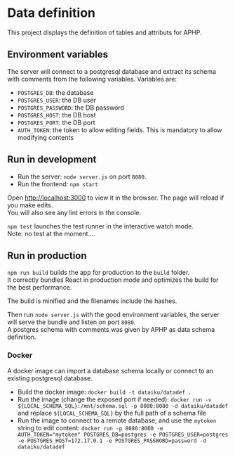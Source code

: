 # Data definition

This project displays the definition of tables and attributs for APHP.

## Environment variables

The server will connect to a postgresql database and extract its schema with comments from the following variables. Variables are:
- `POSTGRES_DB`: the database
- `POSTGRES_USER`: the DB user
- `POSTGRES_PASSWORD`: the DB password
- `POSTGRES_HOST`: the DB host
- `POSTGRES_PORT`: the DB port
- `AUTH_TOKEN`: the token to allow editing fields. This is mandatory to allow modifying contents

## Run in development

- Run the server: `node server.js` on port `8080`.
- Run the frontend: `npm start`

Open [http://localhost:3000](http://localhost:3000) to view it in the browser.
The page will reload if you make edits.<br />
You will also see any lint errors in the console.

`npm test` launches the test runner in the interactive watch mode. <br/>
Note: no test at the moment....

## Run in production

`npm run build` builds the app for production to the `build` folder.<br />
It correctly bundles React in production mode and optimizes the build for the best performance.

The build is minified and the filenames include the hashes.<br />

Then run `node server.js` with the good environment variables, the server will serve the bundle and listen on port `8080`.<br />
A postgres schema with comments was given by APHP as data schema definition.

### Docker

A docker image can import a database schema locally or connect to an existing postgresql database.
- Build the docker image: `docker build -t dataiku/datadef .`
- Run the image (change the exposed port if needed): `docker run -v ${LOCAL_SCHEMA_SQL}:/mnt/schema.sql -p 8080:8080 -d dataiku/datadef` and replace `${LOCAL_SCHEMA_SQL}` by the full path of a schema file
- Run the image to connect to a remote database, and use the `mytoken` string to edit content: `docker run -p 8080:8080 -e AUTH_TOKEN="mytoken" POSTGRES_DB=postgres -e POSTGRES_USER=postgres -e POSTGRES_HOST=172.17.0.1 -e POSTGRES_PASSWORD=password -d dataiku/datadef`